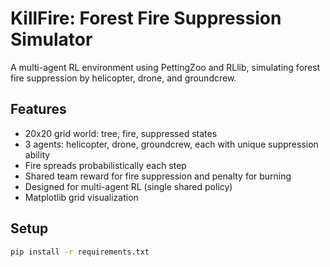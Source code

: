 # KillFire: Forest Fire Suppression Simulator

A multi-agent RL environment using PettingZoo and RLlib, simulating forest fire suppression by helicopter, drone, and groundcrew.

## Features

- 20x20 grid world: tree, fire, suppressed states
- 3 agents: helicopter, drone, groundcrew, each with unique suppression ability
- Fire spreads probabilistically each step
- Shared team reward for fire suppression and penalty for burning
- Designed for multi-agent RL (single shared policy)
- Matplotlib grid visualization

## Setup

```bash
pip install -r requirements.txt